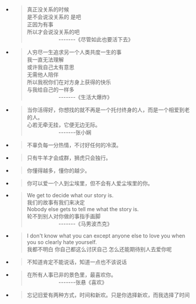 * > 真正没关系的时候  
    是不会说没关系的 是吧  
    正因为有事  
    所以才会说没关系的吧  
    &emsp;&emsp;&emsp;&emsp;&emsp;&emsp;-------《尽管如此也要活下去》

* > 人穷尽一生追求另一个人类共度一生的事  
    我一直无法理解  
    或许我自己太有意思  
    无需他人陪伴  
    所以我祝你们在对方身上获得的快乐  
    与我给自己的一样多  
    &emsp;&emsp;&emsp;&emsp;&emsp;&emsp;-------《生活大爆炸》
    
* > 当你活得好，你想找的就不再是一个托付终身的人，而是一个相爱到老的人。  
    心若无牵无挂，它便无边无际。  
    &emsp;&emsp;&emsp;&emsp;&emsp;&emsp;-------张小娴
    
* > 不辜负每一分热情，不讨好任何的冷漠。  
    
* > 只有牛羊才会成群，狮虎只会独行。

* > 你懂得越多，懂你的越少。

* > 你可以爱一个人到尘埃里，但不会有人爱尘埃里的你。

* > We get to decide what our story is.  
    我们的故事有我们来决定  
    Nobody else gets to tell me what the story is.  
    轮不到别人对你做的事指手画脚  
    &emsp;&emsp;&emsp;&emsp;&emsp;&emsp;-------《马男波杰克》    

* > I don't know what you can except anyone else to love you when you so clearly hate yourself.  
    我都不明白 你自己都这么讨厌自己 怎么还能期待别人去爱你呢
    
* > 不知道肯定不能说话，知道一点也不该说话

* > 在所有人事已非的景色里，最喜欢你。  
    &emsp;&emsp;&emsp;&emsp;&emsp;&emsp;-------张悬《喜欢》
    
* > 忘记旧爱有两种方式，时间和新欢。只是你选择新欢，而我选择了时间                             